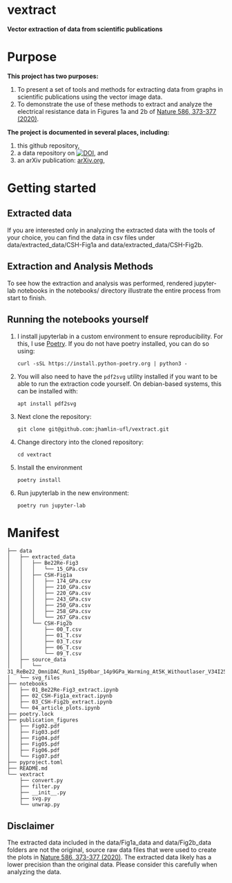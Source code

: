 # vextract
**Vector extraction of data from scientific publications**

# Purpose
**This project has two purposes:**
1. To present a set of tools and methods for extracting data from graphs in scientific publications using the vector image data.
2. To demonstrate the use of these methods to extract and analyze the electrical resistance data in Figures 1a and 2b of [Nature 586, 373-377 (2020)](https://www.nature.com/articles/s41586-020-2801-z).

**The project is documented in several places, including:**
1. this github repository,
2. a data repository on [![DOI](https://zenodo.org/badge/554353987.svg)](https://zenodo.org/badge/latestdoi/554353987), and
3. an arXiv publication: [arXiv.org](https://arxiv.org/),

# Getting started

## Extracted data
If you are interested only in analyzing the extracted data with the tools of your choice, you can find the
data in csv files under data/extracted_data/CSH-Fig1a and data/extracted_data/CSH-Fig2b.

## Extraction and Analysis Methods
To see how the extraction and analysis was performed, rendered jupyter-lab notebooks
in the notebooks/ directory illustrate the entire process from start to finish.

## Running the notebooks yourself

1. I install jupyterlab in a custom environment to ensure reproducibility.  For this, I use [Poetry](https://python-poetry.org/).  If you do not have poetry installed, you can do so using:

    ```
    curl -sSL https://install.python-poetry.org | python3 -
    ```
    
2. You will also need to have the `pdf2svg` utility installed if you want to be able to run the extraction code yourself.  On debian-based systems, this can be installed with:

    ```
    apt install pdf2svg
    ```

3. Next clone the repository:

    ```
    git clone git@github.com:jhamlin-ufl/vextract.git
    ```
    
4. Change directory into the cloned repository:

    ```
    cd vextract
    ```

5. Install the environment

    ```
    poetry install
    ```

5. Run jupyterlab in the new environment:

    ```
    poetry run jupyter-lab
    ```

# Manifest
    ├── data
    │   ├── extracted_data
    │   │   ├── Be22Re-Fig3
    │   │   │   └── 15_GPa.csv
    │   │   ├── CSH-Fig1a
    │   │   │   ├── 174_GPa.csv
    │   │   │   ├── 210_GPa.csv
    │   │   │   ├── 220_GPa.csv
    │   │   │   ├── 243_GPa.csv
    │   │   │   ├── 250_GPa.csv
    │   │   │   ├── 258_GPa.csv
    │   │   │   └── 267_GPa.csv
    │   │   └── CSH-Fig2b
    │   │       ├── 00_T.csv
    │   │       ├── 01_T.csv
    │   │       ├── 03_T.csv
    │   │       ├── 06_T.csv
    │   │       └── 09_T.csv
    │   ├── source_data
    │   │   └── 31_ReBe22_OmniDAC_Run1_15p0bar_14p9GPa_Warming_At5K_Withoutlaser_V34I25_0p1mA
    │   └── svg_files
    ├── notebooks
    │   ├── 01_Be22Re-Fig3_extract.ipynb
    │   ├── 02_CSH-Fig1a_extract.ipynb
    │   ├── 03_CSH-Fig2b_extract.ipynb
    │   └── 04_article_plots.ipynb
    ├── poetry.lock
    ├── publication_figures
    │   ├── Fig02.pdf
    │   ├── Fig03.pdf
    │   ├── Fig04.pdf
    │   ├── Fig05.pdf
    │   ├── Fig06.pdf
    │   └── Fig07.pdf
    ├── pyproject.toml
    ├── README.md
    └── vextract
        ├── convert.py
        ├── filter.py
        ├── __init__.py
        ├── svg.py
        └── unwrap.py

## Disclaimer
The extracted data included in the data/Fig1a_data and data/Fig2b_data
folders are not the original, source raw data files that were used to create
the plots in
[Nature 586, 373-377 (2020)](https://www.nature.com/articles/s41586-020-2801-z).
The extracted data likely has a lower precision than the original data.
Please consider this carefully when analyzing the data.
